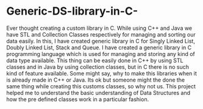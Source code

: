 # Generic-DS-library-in-C-
Ever thought creating a custom library in C. While using C++ and Java we have STL and Collection Classes respectively for managing and sorting our data easily. In this, I have created generic library in C for Singly Linked List, Doubly Linked List, Stack and Queue.
I have created a generic library in C programming language which is used for managing and storing any kind of data type available. This thing can be easily done in C++ by using STL classes and in Java by using collection classes, but in C there is no such kind of feature available.
Some might say, why to make this libraries when it is already made in C++ or Java. Its ok but someone might the done the same thing while creating this customs classes, so why not us.
This project helped me to understand the basic understanding of Data Structures and how the pre defined classes work in a particular fashion.


